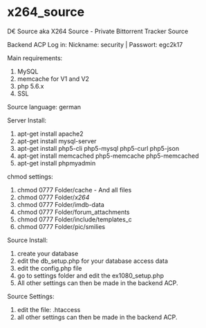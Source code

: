 # x264_source
D€ Source aka X264 Source - Private Bittorrent Tracker Source

Backend ACP Log in:
Nickname: security | Passwort: egc2k17

Main requirements:
1. MySQL
2. memcache for V1 and V2
3. php 5.6.x
4. SSL

Source language: german 

Server Install:
1. apt-get install apache2
2. apt-get install mysql-server
3. apt-get install php5-cli php5-mysql php5-curl php5-json
4. apt-get install memcached php5-memcache php5-memcached
5. apt-get install phpmyadmin

chmod settings:
1. chmod 0777 Folder/cache - And all files
2. chmod 0777 Folder/_x264_
3. chmod 0777 Folder/imdb-data
4. chmod 0777 Folder/forum_attachments
5. chmod 0777 Folder/include/templates_c
6. chmod 0777 Folder/pic/smilies

Source Install:
1. create your database
2. edit the db_setup.php for your database access data
3. edit the config.php file
4. go to settings folder and edit the ex1080_setup.php
5. All other settings can then be made in the backend ACP.

Source Settings:
1. edit the file: .htaccess
2. all other settings can then be made in the backend ACP.
